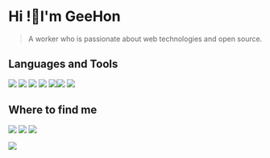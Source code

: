 # Hi !👋I'm GeeHon

> A worker who is passionate about web technologies and open source.

## Languages and Tools

![](https://img.shields.io/badge/-JavaScript-e5cd0c?style=flat-square&logo=JavaScript&labelColor=f7df1e&logoColor=000) ![](https://img.shields.io/badge/-CSS3-1572b6?style=flat-square&logo=CSS3&labelColor=1572b6) ![](https://img.shields.io/badge/-Stylus-333?style=flat-square&logo=Stylus&logoColor=fff) ![](https://img.shields.io/badge/-HTML5-e34f26?style=flat-square&logo=HTML5&logoColor=fff) ![](https://img.shields.io/badge/-Node.js-339933?style=flat-square&logo=Node.js&logoColor=fff)![](https://img.shields.io/badge/-PHP-1572b6?style=flat-square&logo=PHP&labelColor=2e4da4eb)  ![](https://camo.githubusercontent.com/6f14f374c0d532a2ebd8272f6700c4640c104f5c/68747470733a2f2f696d672e736869656c64732e696f2f62616467652f2d5653436f64652d3030374143433f7374796c653d666c61742d737175617265266c6f676f3d56697375616c25323053747564696f253230436f6465266c6f676f436f6c6f723d666666)

## Where to find me

[![](https://img.shields.io/badge/-@GeeHon-1ca0f1?style=flat-square&labelColor=1ca0f1&logo=twitter&logoColor=white)](https://twitter.com/GeehonLiao) [![](https://img.shields.io/badge/-https://www.geehon.top-0e83cd?style=flat-square&logo=Blogger&logoColor=fff)](https://www.geehon.top)  [![](https://img.shields.io/badge/-geehon.liao@gmail.com-911318?style=flat-square&logo=Mail.RU&logoColor=white&labelColor=c14438)](mailto:geehon.liao@gmail.com)

<a href="#">
<img align="left" src="https://github-readme-stats.vercel.app/api/top-langs/?username=geehon&layout=compact&theme=onelight&langs_count=10&hide=html,css">
</a>
